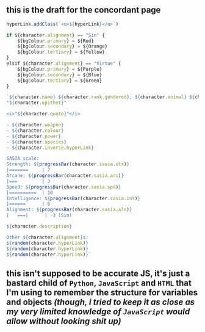 ## this is the draft for the concordant page
```js
hyperLink.addClass(`<u>${hyperLink}</u>`)

if ${character.alignment} == "Sin" {
    ${bgColour.primary} = ${Red}
    ${bgColour.secondary} = ${Orange}
    ${bgColour.tertiary} = ${Yellow}
}
elsif ${character.alignment} == "Virtue" {
    ${bgColour.primary} = ${Purple}
    ${bgColour.secondary} = ${Blue}
    ${bgColour.tertiary} = ${Green}
}

`${character.name} ${character.rank.gendered}, ${character.animal} ${character.alignment} of ${character.aspect}
"${character.epithet}"

<i>"${character.quote}"</i>

- ${character.weapon}
- ${character.colour}
- ${character.power}
- ${character.species}
- ${character.inverse.hyperLink}

SASIA scale:
Strength: ${progressBar(character.sasia.str)}
|=======     | 7
Arcane: ${progressBar(character.sasia.arc)}
|===         | 3
Speed: ${progressBar(character.sasia.spd)}
|==========  | 10
Intelligence: ${progressBar(character.sasia.int)}
|======      | 6
Alignment: ${progressBar(character.sasia.aln)}
|   ===|      | -3 (Sin)

${character.description}

Other ${character.alignment}s:
${random(character.hyperLink)}
${random(character.hyperLink)}
${random(character.hyperLink)}`
```
## this isn't supposed to be accurate JS, it's just a bastard child of `Python`, `JavaScript` and `HTML` that I'm using to remember the structure for variables and objects _(though, i tried to keep it as close as my very limited knowledge of `JavaScript` would allow without looking shit up)_
